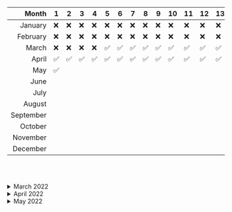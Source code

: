 |     Month | 1   | 2   | 3   | 4   | 5   | 6   | 7   | 8   | 9   | 10  | 11  | 12  | 13  | 14  | 15  | 16  | 17  | 18  | 19  | 20  | 21  | 22  | 23  | 24  | 25  | 26  | 27  | 28  | 29  | 30  | 31  |
| --------: | --- | --- | --- | --- | --- | --- | --- | --- | --- | --- | --- | --- | --- | --- | --- | --- | --- | --- | --- | --- | --- | --- | --- | --- | --- | --- | --- | --- | --- | --- | --- |
|   January | ❌  | ❌  | ❌  | ❌  | ❌  | ❌  | ❌  | ❌  | ❌  | ❌  | ❌  | ❌  | ❌  | ❌  | ❌  | ❌  | ❌  | ❌  | ❌  | ❌  | ❌  | ❌  | ❌  | ❌  | ❌  | ❌  | ❌  | ❌  | ❌  | ❌  | ❌  |
|  February | ❌  | ❌  | ❌  | ❌  | ❌  | ❌  | ❌  | ❌  | ❌  | ❌  | ❌  | ❌  | ❌  | ❌  | ❌  | ❌  | ❌  | ❌  | ❌  | ❌  | ❌  | ❌  | ❌  | ❌  | ❌  | ❌  | ❌  | ❌  | ❌  | ❌  | ❌  |
|     March | ❌  | ❌  | ❌  | ❌  | ✅  | ✅  | ✅  | ✅  | ✅  | ✅  | ✅  | ✅  | ✅  | ✅  | ✅  | ✅  | ✅  | ✅  | ✅  | ✅  | ✅  | ✅  | ✅  | ✅  | ✅  | ✅  | ✅  | ✅  | ✅  | ✅  | ✅  |
|     April | ✅  | ✅  | ✅  | ✅  | ✅  | ✅  | ✅  | ✅  | ✅  | ✅  | ✅  | ✅  | ✅  | ✅  | ✅  | ✅  | ✅  | ✅  | ✅  | ✅  | ✅  | ✅  | ✅  | ✅  | ✅  | ✅  | ✅  | ✅  | ✅  | ✅  |
|       May | ✅  |
|      June |
|      July |
|    August |
| September |
|   October |
|  November |
|  December |

<br /><br />

<details><summary>March 2022</summary>
<table style="margin-left: 3rem">
  <tr>
    <th>Date</th> <th>Name</th> <th>Difficulty</th> <th>Tags</th>
  </tr>
  <tr>
    <td>05</td>
    <td>
      <a href="https://leetcode.com/problems/delete-and-earn/">
        Delete And Earn
      </a>
    </td>
    <td>🟠MEDIUM</td>
    <td>Array, Dynamic-Programming, Hash-table</td>
  </tr>
  <tr>
    <td>06</td>
    <td>
      <a href="https://leetcode.com/problems/count-all-valid-pickup-and-delivery-options/">
        Count All Valid Pickup And Delivery Options 
      </a>
    </td>
    <td>🔴HARD</td>
    <td>Maths, Dynamic-Programming, Combinatorics</td>
  </tr>
  <tr>
    <td>07</td>
    <td>
      <a href="https://leetcode.com/problems/merge-two-sorted-lists/">
        Merge Two Sorted Lists
      </a>
    </td>
    <td>🟢EASY</td>
    <td>Linked List, Two Pointer</td>
  </tr>
  <tr>
    <td>08</td>
    <td>
      <a href="https://leetcode.com/problems/linked-list-cycle">
        Linked List Cycle
      </a>
    </td> 
    <td>🟢EASY</td> 
    <td>Linked List, Two Pointer</td>
  </tr>
  <tr>
    <td>09</td>
    <td>
      <a href="https://leetcode.com/problems/remove-duplicates-from-sorted-list-ii">
        Remove Duplicates From Sorted List II
      </a>
    </td>
    <td>🟠MEDIUM</td>
    <td>Linked List</td>
  </tr>
  <tr>
    <td>10</td> 
    <td>
      <a href="https://leetcode.com/problems/add-two-numbers">
        Add Two Numbers
      </a>
    </td> 
    <td>🟠MEDIUM</td>
    <td>Linked List, Maths</td>
  </tr>
  <tr>
    <td>11</td> 
    <td>
      <a href="https://leetcode.com/problems/rotate-list">
        Rotate List
      </a>
    </td> 
    <td>🟠MEDIUM</td>
    <td>Linked List, Two Pointer</td>
  </tr>
  <tr>
    <td>12</td> 
    <td>
      <a href="https://leetcode.com/problems/copy-list-with-random-pointer/">
        Copy List With Random Pointer
      </a>
    </td> 
    <td>🟠MEDIUM</td>
    <td>Linked List</td>
  </tr>
  <tr>
    <td>13</td> 
    <td>
      <a href="https://leetcode.com/problems/valid-parentheses/">
        Valid Parentheses
      </a>
    </td> 
    <td>🟢EASY</td>
    <td>String, Stack</td>
  </tr>
  <tr>
    <td>14</td> 
    <td>
      <a href="https://leetcode.com/problems/simplify-path/">
        Simplify Path
      </a>
    </td> 
    <td>🟠MEDIUM</td>
    <td>String, Stack</td>
  </tr>
  <tr>
    <td>15</td> 
    <td>
      <a href="https://leetcode.com/problems/minimum-remove-to-make-valid-parentheses/">
        Minimum Remove To Make Valid Parentheses
      </a>
    </td> 
    <td>🟠MEDIUM</td>
    <td>String, Stack</td>
  </tr>
  <tr>
    <td>16</td> 
    <td>
      <a href="https://leetcode.com/problems/validate-stack-sequences/">
        Validate Stack Sequences
      </a>
    </td> 
    <td>🟠MEDIUM</td>
    <td>Array, Stack</td>
  </tr>
  <tr>
    <td>17</td> 
    <td>
      <a href="https://leetcode.com/problems/score-of-parentheses/">
        Score of Parentheses
      </a>
    </td> 
    <td>🟠MEDIUM</td>
    <td>String, Stack</td>
  </tr>
  <tr>
    <td>18</td> 
    <td>
      <a href="https://leetcode.com/problems/remove-duplicate-letters/">
        Remove Duplicate Letters
      </a>
    </td> 
    <td>🟠MEDIUM</td>
    <td>String, Stack, Greedy</td>
  </tr>
  <tr>
    <td>19</td> 
    <td>
      <a href="https://leetcode.com/problems/maximum-frequency-stack/">
        Maximum Frequency Stack
      </a>
    </td> 
    <td>🔴HARD</td>
    <td>Array, Stack, Hashing</td>
  </tr>
  <tr>
    <td>20</td> 
    <td>
      <a href="https://leetcode.com/problems/minimum-domino-rotations-for-equal-row/">
        Minimum Domino Rotation For Equal Row
      </a>
    </td> 
    <td>🟠MEDIUM</td>
    <td>Array, Greedy</td>
  </tr>
  <tr>
    <td>21</td> 
    <td>
      <a href="https://leetcode.com/problems/partition-labels/">
        Partition Labels
      </a>
    </td> 
    <td>🟠MEDIUM</td>
    <td>String, Hash-Table, Greedy</td>
  </tr>
  <tr>
    <td>22</td> 
    <td>
      <a href="https://leetcode.com/problems/smallest-string-with-a-given-numeric-value/">
        Smallest String With a Given Numeric Value
      </a>
    </td> 
    <td>🟠MEDIUM</td>
    <td>String, Greedy</td>
  </tr>
  <tr>
    <td>23</td> 
    <td>
      <a href="https://leetcode.com/problems/broken-calculator/">
        Broken Calculator
      </a>
    </td> 
    <td>🟠MEDIUM</td>
    <td>String, Greedy</td>
  </tr>
  <tr>
    <td>24</td> 
    <td>
      <a href="https://leetcode.com/problems/boats-to-save-people/">
        Boats To Save People
      </a>
    </td> 
    <td>🟠MEDIUM</td>
    <td>Array, Two-Pointer, Greedy, Sorting</td>
  </tr>
  <tr>
    <td>25</td> 
    <td>
      <a href="https://leetcode.com/problems/two-city-scheduling/">
        Two City Scheduling
      </a>
    </td> 
    <td>🟠MEDIUM</td>
    <td>Array, Greedy, Sorting</td>
  </tr>
  <tr>
    <td>26</td> 
    <td>
      <a href="https://leetcode.com/problems/binary-search/">
        Binary Search
      </a>
    </td> 
    <td>🟠MEDIUM</td>
    <td>Array, Binary-Search</td>
  </tr>
  <tr>
    <td>27</td> 
    <td>
      <a href="https://leetcode.com/problems/the-k-weakest-rows-in-a-matrix/">
        K Weakest Rows In a Matrix
      </a>
    </td> 
    <td>🟢EASY</td>
    <td>Matrix, Binary-Search, Sorting</td>
  </tr>
  <tr>
    <td>28</td> 
    <td>
      <a href="https://leetcode.com/problems/search-in-rotated-sorted-array-ii/">
        Search In a Rotated Sorted Array II
      </a>
    </td> 
    <td>🟠MEDIUM</td>
    <td>Matrix, Binary-Search</td>
  </tr>
  <tr>
    <td>29</td> 
    <td>
      <a href="https://leetcode.com/problems/find-the-duplicate-number/">
        Find the Duplicate Number
      </a>
    </td> 
    <td>🟠MEDIUM</td>
    <td>Array, Two-Pointer</td>
  </tr>
  <tr>
    <td>30</td> 
    <td>
      <a href="https://leetcode.com/problems/search-a-2d-matrix/">
        Search In a 2D Matrix
      </a>
    </td> 
    <td>🟠MEDIUM</td>
    <td>Matrix, Binary-Search</td>
  </tr>
  <tr>
    <td>31</td> 
    <td>
      <a href="https://leetcode.com/problems/split-array-largest-sum/">
        Split Array Largest Sum
      </a>
    </td> 
    <td>🔴HARD</td>
    <td>Array, Greedy, Binary-Search</td>
  </tr>
</table>
</details>

<details><summary>April 2022</summary>
<table style="margin-left: 3rem">
  <tr>
    <th>Date</th> <th>Name</th> <th>Difficulty</th> <th>Tags</th>
  </tr>
  <tr>
    <td>01</td>
    <td>
      <a href="https://leetcode.com/problems/reverse-string/">
        Reverse String
      </a>
    </td>
    <td>🟢EASY</td>
    <td>String, Two-Pointer</td>
  </tr>
  <tr>
    <td>02</td>
    <td>
      <a href="https://leetcode.com/problems/valid-palindrome-ii/">
        Valid Palindrome II
      </a>
    </td>
    <td>🟢EASY</td>
    <td>String, Two-Pointer</td>
  </tr>
  <tr>
    <td>03</td>
    <td>
      <a href="https://leetcode.com/problems/next-permutation/">
        Next Permutation
      </a>
    </td>
    <td>🟠MEDIUM</td>
    <td>Array, Two-Pointer</td>
  </tr>
  <tr>
    <td>04</td>
    <td>
      <a href="https://leetcode.com/problems/swapping-nodes-in-a-linked-list/">
        Swapping Nodes In a Linked List
      </a>
    </td>
    <td>🟠MEDIUM</td>
    <td>Linked-List, Two-Pointer</td>
  </tr>
  <tr>
    <td>05</td>
    <td>
      <a href="https://leetcode.com/problems/container-with-most-water/">
        Container With Most Water
      </a>
    </td>
    <td>🟠MEDIUM</td>
    <td>Array, Two-Pointer, Greedy</td>
  </tr>
  <tr>
    <td>06</td>
    <td>
      <a href="https://leetcode.com/problems/3sum-with-multiplicity/">
        3 Sum With Multiplicity
      </a>
    </td>
    <td>🟠MEDIUM</td>
    <td>Array, Two-Pointer, Sorting, Hash-Table</td>
  </tr>
  <tr>
    <td>07</td>
    <td>
      <a href="https://leetcode.com/problems/last-stone-weight/">
        Last Stone Weight
      </a>
    </td>
    <td>🟠MEDIUM</td>
    <td>Array, Heap</td>
  </tr>
  <tr>
    <td>08</td>
    <td>
      <a href="https://leetcode.com/problems/kth-largest-element-in-a-stream/">
        Kth Largest Element In a Stream
      </a>
    </td>
    <td>🟢EASY</td>
    <td>Array, Heap</td>
  </tr>
  <tr>
    <td>09</td>
    <td>
      <a href="https://leetcode.com/problems/top-k-frequent-elements/">
        Top K Frequent Elements
      </a>
    </td>
    <td>🟠MEDIUM</td>
    <td>Array, Hash-Table, Bucket-Sort</td>
  </tr>
  <tr>
    <td>10</td>
    <td>
      <a href="https://leetcode.com/problems/baseball-game/">
        Baseball Game
      </a>
    </td>
    <td>🟢EASY</td>
    <td>Array, Stack</td>
  </tr>
  <tr>
    <td>11</td>
    <td>
      <a href="https://leetcode.com/problems/shift-2d-grid/">
        Shift 2-D Grid
      </a>
    </td>
    <td>🟢EASY</td>
    <td>Matrix</td>
  </tr>
  <tr>
    <td>12</td>
    <td>
      <a href="https://leetcode.com/problems/game-of-life/">
        Game of Life
      </a>
    </td>
    <td>🟠MEDIUM</td>
    <td>Matrix</td>
  </tr>
  <tr>
    <td>13</td>
    <td>
      <a href="https://leetcode.com/problems/spiral-matrix-ii/">
        Spiral Matrix II
      </a>
    </td>
    <td>🟠MEDIUM</td>
    <td>Matrix</td>
  </tr>
  <tr>
    <td>14</td>
    <td>
      <a href="https://leetcode.com/problems/search-in-a-binary-search-tree/">
        Search In A Binary Search Tree
      </a>
    </td>
    <td>🟢EASY</td>
    <td>BST</td>
  </tr>
  <tr>
    <td>15</td>
    <td>
      <a href="https://leetcode.com/problems/trim-a-binary-search-tree/">
        Trim a Binary Search Tree
      </a>
    </td>
    <td>🟠MEDIUM</td>
    <td>BST, DFS</td>
  </tr>
  <tr>
    <td>16</td>
    <td>
      <a href="https://leetcode.com/problems/convert-bst-to-greater-tree/">
        Convert BST To Greater Tree
      </a>
    </td>
    <td>🟠MEDIUM</td>
    <td>BST, DFS</td>
  </tr>
  <tr>
    <td>17</td>
    <td>
      <a href="https://leetcode.com/problems/increasing-order-search-tree/">
        Increasing Order Search Tree
      </a>
    </td>
    <td>🟢EASY</td>
    <td>BST, DFS</td>
  </tr>
  <tr>
    <td>18</td>
    <td>
      <a href="https://leetcode.com/problems/kth-smallest-element-in-a-bst/">
        Kth Smallest Element In a BST
      </a>
    </td>
    <td>🟠MEDIUM</td>
    <td>BST, DFS</td>
  </tr>
  <tr>
    <td>19</td>
    <td>
      <a href="https://leetcode.com/problems/recover-binary-search-tree/">
        Recover Binary Search Tree
      </a>
    </td>
    <td>🟠MEDIUM</td>
    <td>BST, DFS</td>
  </tr>
  <tr>
    <td>20</td>
    <td>
      <a href="https://leetcode.com/problems/binary-search-tree-iterator/">
        Binary Search Tree Iterator
      </a>
    </td>
    <td>🟠MEDIUM</td>
    <td>BST, Stack</td>
  </tr>
  <tr>
    <td>21</td>
    <td>
      <a href="https://leetcode.com/problems/design-hashset/">
        Design Hashset
      </a>
    </td>
    <td>🟢EASY</td>
    <td>Hash-Function, Hash-Table, Design</td>
  </tr>
  <tr>
    <td>22</td>
    <td>
      <a href="https://leetcode.com/problems/design-hashmap/">
        Design HashMap
      </a>
    </td>
    <td>🟢EASY</td>
    <td>Hash-Function, Hash-Table, Design</td>
  </tr>
  <tr>
    <td>23</td>
    <td>
      <a href="https://leetcode.com/problems/encode-and-decode-tinyurl/">
        Encode and Decode TinyURL
      </a>
    </td>
    <td>🟠MEDIUM</td>
    <td>String, Hashing, Hash-Table, Design</td>
  </tr>
  <tr>
    <td>24</td>
    <td>
      <a href="https://leetcode.com/problems/design-underground-system/">
        Design Underground System
      </a>
    </td>
    <td>🟠MEDIUM</td>
    <td>String, Hash-Table, Design</td>
  </tr>
  <tr>
    <td>25</td>
    <td>
      <a href="https://leetcode.com/problems/peeking-iterator/">
        Peeking Iterator
      </a>
    </td>
    <td>🟠MEDIUM</td>
    <td>Array, Iterator, Design</td>
  </tr>
  <tr>
    <td>26</td>
    <td>
      <a href="https://leetcode.com/problems/min-cost-to-connect-all-points/">
        Minimum Cost To Connect All Points
      </a>
    </td>
    <td>🟠MEDIUM</td>
    <td>Array, Union-Find, Minimum Spanning Tree</td>
  </tr>
  <tr>
    <td>27</td>
    <td>
      <a href="https://leetcode.com/problems/smallest-string-with-swaps/">
        Smallest String With Swaps
      </a>
    </td>
    <td>🟠MEDIUM</td>
    <td>String, Union-Find, DFS, BFS</td>
  </tr>
  <tr>
    <td>28</td>
    <td>
      <a href="https://leetcode.com/problems/path-with-minimum-effort/">
        Path With Minimum Effort
      </a>
    </td>
    <td>🟠MEDIUM</td>
    <td>Array, Union-Find, BFS, DFS, Binary-Search, Heap</td>
  </tr>
  <tr>
    <td>29</td>
    <td>
      <a href="https://leetcode.com/problems/is-graph-bipartite/">
        Is Graph Bipartite?
      </a>
    </td>
    <td>🟠MEDIUM</td>
    <td>Graph, Union-Find, BFS, DFS</td>
  </tr>
  <tr>
    <td>30</td>
    <td>
      <a href="https://leetcode.com/problems/evaluate-division/">
        Evaluate Division
      </a>
    </td>
    <td>🟠MEDIUM</td>
    <td>Array, Graph, Union-Find, BFS, DFS</td>
  </tr>
</table>
</details>

<details><summary>May 2022</summary>
<table style="margin-left: 3rem">
  <tr>
    <td>01</td>
    <td>
      <a href="https://leetcode.com/problems/backspace-string-compare/">
        Backspace String Compare
      </a>
    </td>
    <td>🟢EASY</td>
    <td>String, Stack, Two-Pointer</td>
  </tr>
</table>
</details>
